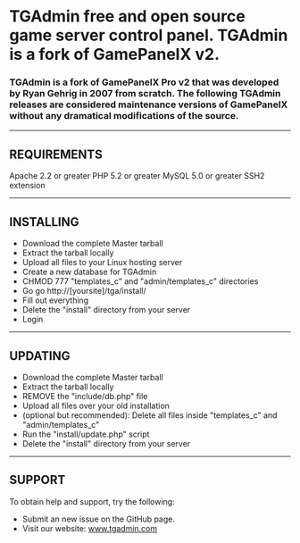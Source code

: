 # TGAdmin free and open source game server control panel. TGAdmin is a fork of GamePanelX v2.

### TGAdmin is a fork of GamePanelX Pro v2 that was developed by Ryan Gehrig in 2007 from scratch. The following TGAdmin releases are considered maintenance versions of GamePanelX without any dramatical modifications of the source.
 
------------------------------------------------------------------------
REQUIREMENTS
------------------------------------------------------------------------
Apache 2.2 or greater
PHP 5.2 or greater
MySQL 5.0 or greater
SSH2 extension


------------------------------------------------------------------------
INSTALLING
------------------------------------------------------------------------
- Download the complete Master tarball
- Extract the tarball locally
- Upload all files to your Linux hosting server
- Create a new database for TGAdmin
- CHMOD 777 "templates_c" and "admin/templates_c" directories
- Go go http://[yoursite]/tga/install/
- Fill out everything
- Delete the "install" directory from your server
- Login 


------------------------------------------------------------------------
UPDATING
------------------------------------------------------------------------

- Download the complete Master tarball
- Extract the tarball locally
- REMOVE the "include/db.php" file
- Upload all files over your old installation
- (optional but recommended): Delete all files inside "templates_c" and "admin/templates_c"
- Run the "install/update.php" script
- Delete the "install" directory from your server


------------------------------------------------------------------------
SUPPORT
------------------------------------------------------------------------

To obtain help and support, try the following:

- Submit an new issue on the GitHub page.
- Visit our website: www.tgadmin.com